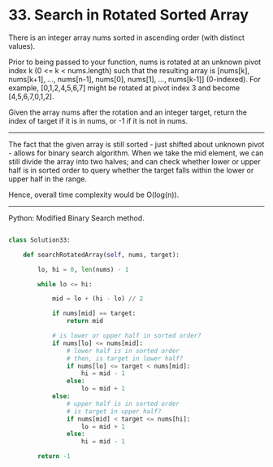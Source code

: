 # 33. Search in Rotated Sorted Array

There is an integer array nums sorted in ascending order (with distinct
values).

Prior to being passed to your function, nums is rotated at an unknown pivot
index k (0 <= k < nums.length) such that the resulting array is [nums[k],
nums[k+1], ..., nums[n-1], nums[0], nums[1], ..., nums[k-1]] (0-indexed). For
example, [0,1,2,4,5,6,7] might be rotated at pivot index 3 and become
[4,5,6,7,0,1,2].

Given the array nums after the rotation and an integer target, return the index
of target if it is in nums, or -1 if it is not in nums.

---

The fact that the given array is still sorted - just shifted about unknown
pivot - allows for binary search algorithm. When we take the mid element, we
can still divide the array into two halves; and can check whether lower or
upper half is in sorted order to query whether the target falls within the
lower or upper half in the range.

Hence, overall time complexity would be O(log(n)).

---

Python: Modified Binary Search method.

```python

class Solution33:

    def searchRotatedArray(self, nums, target):

        lo, hi = 0, len(nums) - 1

        while lo <= hi:

            mid = lo + (hi - lo) // 2

            if nums[mid] == target:
                return mid

            # is lower or upper half in sorted order?
            if nums[lo] <= nums[mid]:
                # lower half is in sorted order
                # then, is target in lower half?
                if nums[lo] <= target < nums[mid]:
                    hi = mid - 1
                else:
                    lo = mid + 1
            else:
                # upper half is in sorted order
                # is target in upper half?
                if nums[mid] < target <= nums[hi]:
                    lo = mid + 1
                else:
                    hi = mid - 1

        return -1
```
